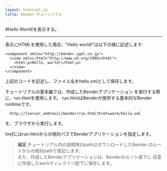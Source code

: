 ```yaml
---
layout: tutorial.ja
title: Bender チュートリアル
---
```

#Hello World!を表示する。

-----

表示にHTMLを使用した場合、"Hello world!"は以下の様に記述します:

	<component xmlns="http://bender.igel.co.jp">
	  <view xmlns:html="http://www.w3.org/1999/xhtml">
	    <html:p>Hello, world!</html:p>
	  </view>
	</component>

上記のコードを記述し、ファイル名をhello.xmlとして保存します。


チュートリアルの基本編では、作成したBenderアプリケーション
を実行する際に、run.htmlを使用します。
run.htmlはBenderが提供する基本的なBender runtimeです。

	  http://[server_address]/bender/run.html?href=work/hello.xml

を、ブラウザから実行します。

*href*にはrun.htmlからの相対パスでBenderアプリケーションを指定します。



> <b>補足</b>
> チュートリアル内の説明時のpathはダウンロードしたBender
> のルートからの相対pathで表記します。<br>
> また、作成したBenderアプリケーションは、Benderのルート直下に
> 任意に作成したworkディレクトリ配下に保存します。

